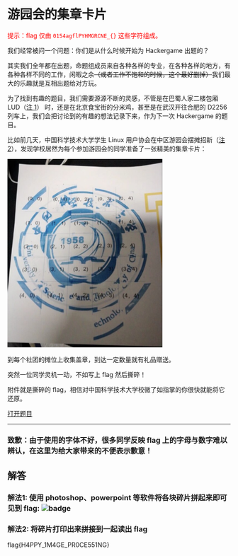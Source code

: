 # 游园会的集章卡片

<p style="color:red;">提示：flag 仅由 <code>0154agflPYHMGRCNE_{}</code> 这些字符组成。</p>

我们经常被问一个问题：你们是从什么时候开始为 Hackergame 出题的？

其实我们全年都在出题，命题组成员来自各种各样的专业，在各种各样的地方，有各种各样不同的工作，闲暇之余~~（或者工作不饱和的时候，这个最好删掉）~~我们最大的乐趣就是互相出题给对方玩。

为了找到有趣的题目，我们需要源源不断的灵感，不管是在巴蜀人家二楼包厢 LUD（[注 1](https://lug.ustc.edu.cn/wiki/lug/events/start?s%5B%5D=lud)） 时，还是在北京食宝街的分米鸡，甚至是在武汉开往合肥的 D2256 列车上，我们会把讨论到的有趣的想法记录下来，作为下一次 Hackergame 的题目。

比如前几天，中国科学技术大学学生 Linux 用户协会在中区游园会摆摊招新（[注 2](https://lug.ustc.edu.cn/wiki/lug/contribute)），发现学校居然为每个参加游园会的同学准备了一张精美的集章卡片：

<img src="assets/card.png" width="350px" />

到每个社团的摊位上收集盖章，到达一定数量就有礼品赠送。

突然一位同学灵机一动，不如写上 flag 然后撕碎！

附件就是撕碎的 flag，相信对中国科学技术大学校徽了如指掌的你很快就能将它还原。

[打开题目](src/fragments.zip)

---

### 致歉：由于使用的字体不好，很多同学反映 flag 上的字母与数字难以辨认，在这里为给大家带来的不便表示歉意！

## 解答

### 解法1: 使用 photoshop、powerpoint 等软件将各块碎片拼起来即可见到 flag: ![badge](images/badge.png) 

### 解法2: 将碎片打印出来拼接到一起读出 flag

flag{H4PPY_1M4GE_PR0CE551NG}
